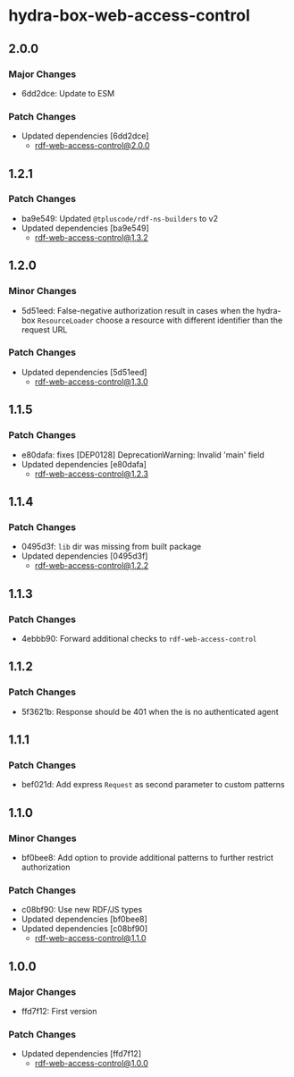 # hydra-box-web-access-control

## 2.0.0

### Major Changes

- 6dd2dce: Update to ESM

### Patch Changes

- Updated dependencies [6dd2dce]
  - rdf-web-access-control@2.0.0

## 1.2.1

### Patch Changes

- ba9e549: Updated `@tpluscode/rdf-ns-builders` to v2
- Updated dependencies [ba9e549]
  - rdf-web-access-control@1.3.2

## 1.2.0

### Minor Changes

- 5d51eed: False-negative authorization result in cases when the hydra-box `ResourceLoader` choose a resource with different identifier than the request URL

### Patch Changes

- Updated dependencies [5d51eed]
  - rdf-web-access-control@1.3.0

## 1.1.5

### Patch Changes

- e80dafa: fixes [DEP0128] DeprecationWarning: Invalid 'main' field
- Updated dependencies [e80dafa]
  - rdf-web-access-control@1.2.3

## 1.1.4

### Patch Changes

- 0495d3f: `lib` dir was missing from built package
- Updated dependencies [0495d3f]
  - rdf-web-access-control@1.2.2

## 1.1.3

### Patch Changes

- 4ebbb90: Forward additional checks to `rdf-web-access-control`

## 1.1.2

### Patch Changes

- 5f3621b: Response should be 401 when the is no authenticated agent

## 1.1.1

### Patch Changes

- bef021d: Add express `Request` as second parameter to custom patterns

## 1.1.0

### Minor Changes

- bf0bee8: Add option to provide additional patterns to further restrict authorization

### Patch Changes

- c08bf90: Use new RDF/JS types
- Updated dependencies [bf0bee8]
- Updated dependencies [c08bf90]
  - rdf-web-access-control@1.1.0

## 1.0.0

### Major Changes

- ffd7f12: First version

### Patch Changes

- Updated dependencies [ffd7f12]
  - rdf-web-access-control@1.0.0
